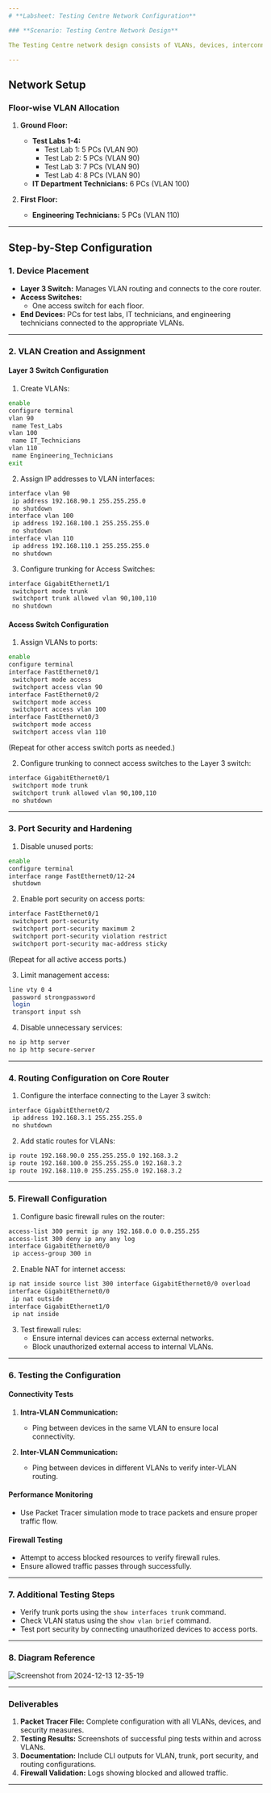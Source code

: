 ```yaml
---
# **Labsheet: Testing Centre Network Configuration**

### **Scenario: Testing Centre Network Design**

The Testing Centre network design consists of VLANs, devices, interconnectivity, and security measures. The goal is to configure VLANs, inter-VLAN routing, ensure port security, and test the network's functionality in Cisco Packet Tracer.

---
```


## **Network Setup**

### **Floor-wise VLAN Allocation**

1. **Ground Floor:**
   - **Test Labs 1-4:**
     - Test Lab 1: 5 PCs (VLAN 90)
     - Test Lab 2: 5 PCs (VLAN 90)
     - Test Lab 3: 7 PCs (VLAN 90)
     - Test Lab 4: 8 PCs (VLAN 90)
   - **IT Department Technicians:** 6 PCs (VLAN 100)

2. **First Floor:**
   - **Engineering Technicians:** 5 PCs (VLAN 110)

---

## **Step-by-Step Configuration**

### **1. Device Placement**
- **Layer 3 Switch:** Manages VLAN routing and connects to the core router.
- **Access Switches:**
  - One access switch for each floor.
- **End Devices:** PCs for test labs, IT technicians, and engineering technicians connected to the appropriate VLANs.

---

### **2. VLAN Creation and Assignment**

#### **Layer 3 Switch Configuration**

1. Create VLANs:
```bash
enable
configure terminal
vlan 90
 name Test_Labs
vlan 100
 name IT_Technicians
vlan 110
 name Engineering_Technicians
exit
```

2. Assign IP addresses to VLAN interfaces:
```bash
interface vlan 90
 ip address 192.168.90.1 255.255.255.0
 no shutdown
interface vlan 100
 ip address 192.168.100.1 255.255.255.0
 no shutdown
interface vlan 110
 ip address 192.168.110.1 255.255.255.0
 no shutdown
```

3. Configure trunking for Access Switches:
```bash
interface GigabitEthernet1/1
 switchport mode trunk
 switchport trunk allowed vlan 90,100,110
 no shutdown
```

#### **Access Switch Configuration**

1. Assign VLANs to ports:
```bash
enable
configure terminal
interface FastEthernet0/1
 switchport mode access
 switchport access vlan 90
interface FastEthernet0/2
 switchport mode access
 switchport access vlan 100
interface FastEthernet0/3
 switchport mode access
 switchport access vlan 110
```
(Repeat for other access switch ports as needed.)

2. Configure trunking to connect access switches to the Layer 3 switch:
```bash
interface GigabitEthernet0/1
 switchport mode trunk
 switchport trunk allowed vlan 90,100,110
 no shutdown
```

---

### **3. Port Security and Hardening**

1. Disable unused ports:
```bash
enable
configure terminal
interface range FastEthernet0/12-24
 shutdown
```

2. Enable port security on access ports:
```bash
interface FastEthernet0/1
 switchport port-security
 switchport port-security maximum 2
 switchport port-security violation restrict
 switchport port-security mac-address sticky
```
(Repeat for all active access ports.)

3. Limit management access:
```bash
line vty 0 4
 password strongpassword
 login
 transport input ssh
```

4. Disable unnecessary services:
```bash
no ip http server
no ip http secure-server
```

---

### **4. Routing Configuration on Core Router**

1. Configure the interface connecting to the Layer 3 switch:
```bash
interface GigabitEthernet0/2
 ip address 192.168.3.1 255.255.255.0
 no shutdown
```

2. Add static routes for VLANs:
```bash
ip route 192.168.90.0 255.255.255.0 192.168.3.2
ip route 192.168.100.0 255.255.255.0 192.168.3.2
ip route 192.168.110.0 255.255.255.0 192.168.3.2
```

---

### **5. Firewall Configuration**

1. Configure basic firewall rules on the router:
```bash
access-list 300 permit ip any 192.168.0.0 0.0.255.255
access-list 300 deny ip any any log
interface GigabitEthernet0/0
 ip access-group 300 in
```

2. Enable NAT for internet access:
```bash
ip nat inside source list 300 interface GigabitEthernet0/0 overload
interface GigabitEthernet0/0
 ip nat outside
interface GigabitEthernet1/0
 ip nat inside
```

3. Test firewall rules:
   - Ensure internal devices can access external networks.
   - Block unauthorized external access to internal VLANs.

---

### **6. Testing the Configuration**

#### **Connectivity Tests**
1. **Intra-VLAN Communication:**
   - Ping between devices in the same VLAN to ensure local connectivity.

2. **Inter-VLAN Communication:**
   - Ping between devices in different VLANs to verify inter-VLAN routing.

#### **Performance Monitoring**
- Use Packet Tracer simulation mode to trace packets and ensure proper traffic flow.

#### **Firewall Testing**
- Attempt to access blocked resources to verify firewall rules.
- Ensure allowed traffic passes through successfully.

---

### **7. Additional Testing Steps**
- Verify trunk ports using the `show interfaces trunk` command.
- Check VLAN status using the `show vlan brief` command.
- Test port security by connecting unauthorized devices to access ports.

---

### **8. Diagram Reference**
![Screenshot from 2024-12-13 12-35-19](https://github.com/user-attachments/assets/022af89f-81b6-4e90-bca7-686f60d6bc59)


---

### **Deliverables**
1. **Packet Tracer File:** Complete configuration with all VLANs, devices, and security measures.
2. **Testing Results:** Screenshots of successful ping tests within and across VLANs.
3. **Documentation:** Include CLI outputs for VLAN, trunk, port security, and routing configurations.
4. **Firewall Validation:** Logs showing blocked and allowed traffic.

---

